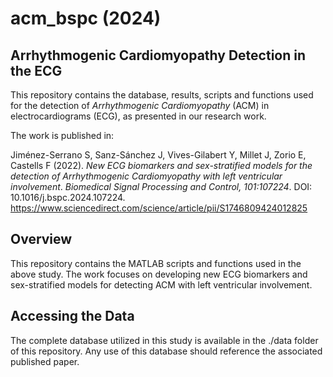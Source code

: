 # acm_bspc (2024)

## Arrhythmogenic Cardiomyopathy Detection in the ECG

This repository contains the database, results, scripts and functions used for the detection of *Arrhythmogenic Cardiomyopathy* (ACM) in electrocardiograms (ECG), as presented in our research work.

The work is published in:

Jiménez-Serrano S, Sanz-Sánchez J, Vives-Gilabert Y, Millet J, Zorio E, Castells F (2022). *New ECG biomarkers and sex-stratified models for the detection of Arrhythmogenic Cardiomyopathy with left ventricular involvement*. *Biomedical Signal Processing and Control, 101:107224*. DOI: 10.1016/j.bspc.2024.107224. https://www.sciencedirect.com/science/article/pii/S1746809424012825


## Overview
This repository contains the MATLAB scripts and functions used in the above study. The work focuses on developing new ECG biomarkers and sex-stratified models for detecting ACM with left ventricular involvement.


## Accessing the Data
The complete database utilized in this study is available in the ./data folder of this repository. Any use of this database should reference the associated published paper.



